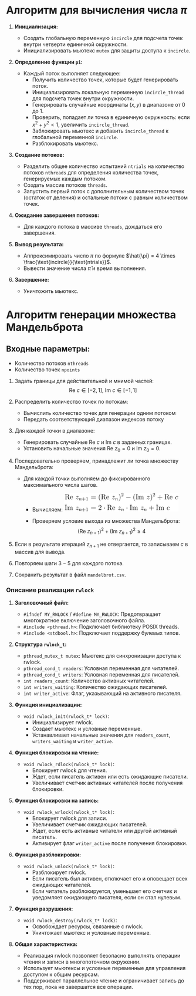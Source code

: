 # Алгоритм для вычисления числа $\pi$ 
1. **Инициализация:**
   - Создать глобальную переменную `incircle` для подсчета точек внутри четверти единичной окружности.
   - Инициализировать мьютекс `mutex` для защиты доступа к `incircle`.

2. **Определение функции `pi`:**
   - Каждый поток выполняет следующее:
     - Получить количество точек, которые будет генерировать поток.
     - Инициализировать локальную переменную `incircle_thread` для подсчета точек внутри окружности.
     - Генерировать случайные координаты $(x, y)$ в диапазоне от 0 до 1.
     - Проверить, попадает ли точка в единичную окружность: если $x^2 + y^2 < 1$, увеличить `incircle_thread`.
     - Заблокировать мьютекс и добавить `incircle_thread` к глобальной переменной `incircle`.
     - Разблокировать мьютекс.

3. **Создание потоков:**
   - Разделить общее количество испытаний `ntrials` на количество потоков `nthreads` для определения количества точек, генерируемых каждым потоком.
   - Создать массив потоков `threads`.
   - Запустить первый поток с дополнительным количеством точек (остаток от деления) и остальные потоки с равным количеством точек.

4. **Ожидание завершения потоков:**
   - Для каждого потока в массиве `threads`, дождаться его завершения.

5. **Вывод результата:**
   - Аппроксимировать число $\pi$ по формуле $\hat{\pi} = 4 \times \frac{\text{incircle}}{\text{ntrials}}$.
   - Вывести значение числа $\hat{\pi}$ и время выполнения.

6. **Завершение:**
   - Уничтожить мьютекс.

# Алгоритм генерации множества Мандельброта
## Входные параметры:
- Количество потоков `nthreads`
- Количество точек `npoints`

1. Задать границы для действительной и мнимой частей: $$\text{Re}\ c \in [-2, 1],\ \text{Im}\ c \in [-1, 1]$$
2. Распределить количество точек по потокам:
     - Вычислить количество точек для генерации одним потоком
	 - Передать соответствующий диапазон индексов потоку

3. Для каждой точки в диапазоне:
   - Генерировать случайные $\text{Re}\ c$ и $\text{Im}\ c$ в заданных границах.
   - Установить начальные значения $\text{Re}\ z_0 = 0$ и $\text{Im}\  z_0 = 0$.

4. Последовательно проверяем, принадлежит ли точка множеству Мандельброта:
   - Для каждой точки выполняем до фиксированного максимального числа шагов.
     - Вычисляем:
      ![](equation.png)
      
     - Проверяем условие выхода из множества Мандельброта:
      $$\left(\text{Re}\ z_{n+1}\right)^2 + \left(\text{Im}\ z_{n+1}\right)^2 \geq 4 \text{}$$

5. Если в результате итераций $z_{n+1}$ не отвергается, то записываем $c$ в массив для вывода.

6. Повторяем шаги $3-5$ для каждого потока.

7.  Сохранить результат в файл `mandelbrot.csv`.

### Описание реализации `rwlock`

1. **Заголовочный файл:**
   - `#ifndef MY_RWLOCK` / `#define MY_RWLOCK`: Предотвращает многократное включение заголовочного файла.
   - `#include <pthread.h>`: Подключает библиотеку POSIX threads.
   - `#include <stdbool.h>`: Подключает поддержку булевых типов.

2. **Структура `rwlock_t`:**
   - `pthread_mutex_t mutex`: Мьютекс для синхронизации доступа к rwlock.
   - `pthread_cond_t readers`: Условная переменная для читателей.
   - `pthread_cond_t writers`: Условная переменная для писателей.
   - `int readers_count`: Количество активных читателей.
   - `int writers_waiting`: Количество ожидающих писателей.
   - `int writer_active`: Флаг, указывающий на активного писателя.

3. **Функция инициализации:**
   - `void rwlock_init(rwlock_t* lock)`:
     - Инициализирует rwlock.
     - Создает мьютекс и условные переменные.
     - Устанавливает начальные значения для `readers_count`, `writers_waiting` и `writer_active`.

4. **Функция блокировки на чтение:**
   - `void rwlock_rdlock(rwlock_t* lock)`:
     - Блокирует rwlock для чтения.
     - Ждет, если писатель активен или есть ожидающие писатели.
     - Увеличивает счетчик активных читателей после получения блокировки.

5. **Функция блокировки на запись:**
   - `void rwlock_wrlock(rwlock_t* lock)`:
     - Блокирует rwlock для записи.
     - Увеличивает счетчик ожидающих писателей.
     - Ждет, если есть активные читатели или другой активный писатель.
     - Активирует флаг `writer_active` после получения блокировки.

6. **Функция разблокировки:**
   - `void rwlock_unlock(rwlock_t* lock)`:
     - Разблокирует rwlock.
     - Если писатель был активен, отключает его и оповещает всех ожидающих читателей.
     - Если читатель разблокируется, уменьшает его счетчик и уведомляет ожидающего писателя, если он стал нулевым.

7. **Функция разрушения:**
   - `void rwlock_destroy(rwlock_t* lock)`:
     - Освобождает ресурсы, связанные с rwlock.
     - Уничтожает мьютекс и условные переменные.

8. **Общая характеристика:**
   - Реализация rwlock позволяет безопасно выполнять операции чтения и записи в многопоточном окружении.
   - Использует мьютексы и условные переменные для управления доступом к общим ресурсам.
   - Поддерживает параллельное чтение и ограничивает запись до тех пор, пока не завершатся все операции.
